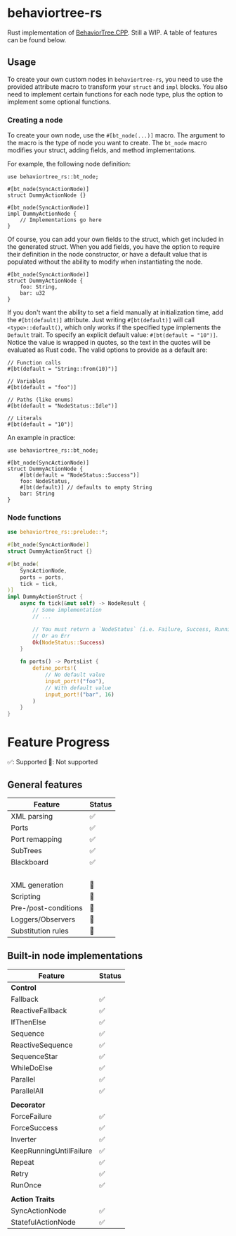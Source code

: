 # behaviortree-rs

Rust implementation of [BehaviorTree.CPP](https://github.com/BehaviorTree/BehaviorTree.CPP). Still a WIP. A table of features can be found below.

## Usage

To create your own custom nodes in `behaviortree-rs`, you need to use the provided attribute macro to transform your `struct` and `impl` blocks. You also need to implement certain functions for each node type, plus the option to implement some optional functions.

### Creating a node

To create your own node, use the `#[bt_node(...)]` macro. The argument to the macro is the type of node you want to create. The `bt_node` macro modifies your struct, adding fields, and method implementations.

For example, the following node definition:

```ignore
use behaviortree_rs::bt_node;

#[bt_node(SyncActionNode)]
struct DummyActionNode {}

#[bt_node(SyncActionNode)]
impl DummyActionNode {
    // Implementations go here
}
```

Of course, you can add your own fields to the struct, which get included in the generated struct. When you add fields, you have the option to require their definition in the node constructor, or have a default value that is populated without the ability to modify when instantiating the node.

```ignore
#[bt_node(SyncActionNode)]
struct DummyActionNode {
    foo: String,
    bar: u32
}
```

If you don't want the ability to set a field manually at initialization time, add the `#[bt(default)]` attribute. Just writing `#[bt(default)]` will call `<type>::default()`, which only works if the specified type implements the `Default` trait. To specify an explicit default value: `#[bt(default = "10")]`. Notice the value is wrapped in quotes, so the text in the quotes will be evaluated as Rust code. The valid options to provide as a default are:

```ignore
// Function calls
#[bt(default = "String::from(10)")]

// Variables
#[bt(default = "foo")]

// Paths (like enums)
#[bt(default = "NodeStatus::Idle")]

// Literals
#[bt(default = "10")]
```

An example in practice:

```ignore
use behaviortree_rs::bt_node;

#[bt_node(SyncActionNode)]
struct DummyActionNode {
    #[bt(default = "NodeStatus::Success")]
    foo: NodeStatus,
    #[bt(default)] // defaults to empty String
    bar: String
}
```

### Node functions

```rust
use behaviortree_rs::prelude::*;

#[bt_node(SyncActionNode)]
struct DummyActionStruct {}

#[bt_node(
    SyncActionNode,
    ports = ports,
    tick = tick,
)]
impl DummyActionStruct {
    async fn tick(&mut self) -> NodeResult {
        // Some implementation
        // ...

        // You must return a `NodeStatus` (i.e. Failure, Success, Running, or Skipped)
        // Or an Err
        Ok(NodeStatus::Success)
    }

    fn ports() -> PortsList {
        define_ports!(
            // No default value
            input_port!("foo"),
            // With default value
            input_port!("bar", 16)
        )
    }
}
```

# Feature Progress

✅: Supported
🔴: Not supported

## General features

| Feature              | Status |
| -------------------- | ------ |
| XML parsing          | ✅     |
| Ports                | ✅     |
| Port remapping       | ✅     |
| SubTrees             | ✅     |
| Blackboard           | ✅     |
| &nbsp;               |        |
| XML generation       | 🔴    |
| Scripting            | 🔴    |
| Pre-/post-conditions | 🔴    |
| Loggers/Observers    | 🔴    |
| Substitution rules   | 🔴    |

## Built-in node implementations

| Feature                 | Status |
| ----------------------- | ------ |
| __Control__             |        |
| Fallback                | ✅     |
| ReactiveFallback        | ✅     |
| IfThenElse              | ✅     |
| Sequence                | ✅     |
| ReactiveSequence        | ✅     |
| SequenceStar            | ✅     |
| WhileDoElse             | ✅     |
| Parallel                | ✅     |
| ParallelAll             | ✅     |
|                         |        |
| __Decorator__           |        |
| ForceFailure            | ✅     |
| ForceSuccess            | ✅     |
| Inverter                | ✅     |
| KeepRunningUntilFailure | ✅     |
| Repeat                  | ✅     |
| Retry                   | ✅     |
| RunOnce                 | ✅     |
|                         |        |
| __Action Traits__       |        |
| SyncActionNode          | ✅     |
| StatefulActionNode      | ✅     |
